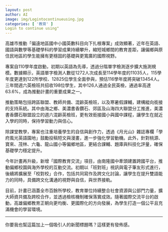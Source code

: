 ```yaml
---
layout: post
author: AI
image: img/Logintocontinueusing.jpg
categories: [ '教育' ]
Login to continue using"
---
```

高雄市推動「偏遠地區國中小國英數科目向下扎根專案」成效顯著，近年在英語、國語與數學等基礎學科的學習成果持續攀升，縮短城鄉間的教育差距，讓偏鄉與原住民地區的學生能擁有更穩固的基礎與更寬廣的國際視野。  

專案自110學年度啟動，初期以英語為先導，透過分階單字檢測逐步擴大施測規模。數據顯示，英語單字檢測人數從1272人次成長至114學年度的11035人，115學年度更達到122所學校、12825位學生全面參與，預估116學年度將突破13454人。三年間週六英檢班共招收198位學生，其中126人通過全民英檢，通過率高達63.6%，成為推動計畫的重要成果之一。  

推動策略包括跨區聯盟、教師共備、混齡英檢班，以及寒暑假課輔，建構縱向銜接的支持系統。其中由海之鄉、美濃書香鑽石、郊區及山海四大聯盟分工推進，美濃書香鑽石聯盟設立的週六混齡英檢班，更有效銜接國小與國中課程，讓學生在就近入學的同時，保持學習動力與信心。  

除課堂教學，專案也注重培養學生的自信與創作力，透過《月光山》雜誌專欄「學府風光英語園地」鼓勵投稿短文與漫畫，進一步強化學習動機。此外，針對桃源、寶來、茂林、六龜、龍山國小等偏鄉地區，更結合課輔、題庫與科技化評量，確保基礎學力穩定提升。  

今年計畫再升級，新增「國際教育交流」項目，由南隆國中牽頭建置跨國平台，推動偏鄉校園與海外學校的互動交流。初期以「班對班」視訊與電子筆友形式進行，後續將擴展至「校對校」合作，包括共同寫作及跨文化討論，讓學生在提升雙語能力的同時，具備跨文化溝通的視野與自信，與世界接軌。  

目前，計畫已涵蓋全市百餘所學校，教育單位持續整合社會資源與公部門力量，擴大師資共備及跨校合作，並透過檢核機制確保落實成效。隨著國際交流平台的啟動，高雄偏鄉教育正朝向更均衡、更國際化的方向發展，為學生打造一個公平且充滿機會的學習環境。  

---

你要我也幫這篇加上一個吸引人的新聞標題嗎？這樣更有發佈感。